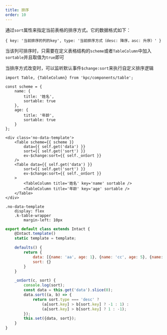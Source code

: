 ```yaml
---
title: 排序
order: 10
---
```


通过`sort`属性来指定当前表格的排序方式。它的数据格式如下：

`{ key: '当前排序的列的key', type: '当前排序方式（desc: 降序，asc: 升序）' }`

当该列可排序时，只需要在定义表格结构的`scheme`或者`TableColumn`中加入`sortable`并且取值为`true`即可

当排序方式改变时，可以监听默认事件`$change:sort`来执行自定义排序逻辑

```vdt
import Table, {TableColumn} from 'kpc/components/table';

const scheme = {
	name: {
		title: '姓名',
		sortable: true
	},
	age: {
		title: '年龄',
		sortable: true
	}
};

<div class='no-data-template'>
    <Table scheme={{ scheme }} 
        data={{ self.get('data') }} 
        sort={{ self.get('sort') }}
        ev-$change:sort={{ self._onSort }}
    />
    <Table data={{ self.get('data') }} 
        sort={{ self.get('sort') }}
        ev-$change:sort={{ self._onSort }}
    >
        <TableColumn title='姓名' key='name' sortable />
        <TableColumn title='年龄' key='age' sortable />
    </Table>
</div>
```

```styl
.no-data-template
    display: flex
    .k-table-wrapper
        margin-left: 10px
```

```js
export default class extends Intact {
    @Intact.template()
    static template = template;

    defaults() {
        return {
            data: [{name: 'aa', age: 1}, {name: 'cc', age: 5}, {name: 'bb', age: 9}],
            sort: {}
        }
    }

    _onSort(c, sort) {
        console.log(sort);
        const data = this.get('data').slice(0);
        data.sort((a, b) => {
            return sort.type === 'desc' ? 
                (a[sort.key] > b[sort.key] ? -1 : 1) : 
                (a[sort.key] > b[sort.key] ? 1 : -1);
        });
        this.set({data, sort});
    }
}
```
